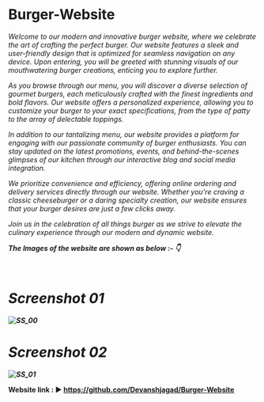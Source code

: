 # Burger-Website
 <p><i> 
 
Welcome to our modern and innovative burger website, where we celebrate the art of crafting the perfect burger. Our website features a sleek and user-friendly design that is optimized for seamless navigation on any device. Upon entering, you will be greeted with stunning visuals of our mouthwatering burger creations, enticing you to explore further.

As you browse through our menu, you will discover a diverse selection of gourmet burgers, each meticulously crafted with the finest ingredients and bold flavors. Our website offers a personalized experience, allowing you to customize your burger to your exact specifications, from the type of patty to the array of delectable toppings.

In addition to our tantalizing menu, our website provides a platform for engaging with our passionate community of burger enthusiasts. You can stay updated on the latest promotions, events, and behind-the-scenes glimpses of our kitchen through our interactive blog and social media integration.

We prioritize convenience and efficiency, offering online ordering and delivery services directly through our website. Whether you're craving a classic cheeseburger or a daring specialty creation, our website ensures that your burger desires are just a few clicks away.

Join us in the celebration of all things burger as we strive to elevate the culinary experience through our modern and dynamic website.


<b>The Images of the website are shown as below :- 👇<b>


<br>

 # Screenshot 01
 ![SS_00](https://github.com/Devanshjagad/Burger-Website/assets/137220124/33d8f1e5-7c76-4a8d-bbf5-0f547fe2d100)


# Screenshot 02
![SS_01](https://github.com/Devanshjagad/Burger-Website/assets/137220124/230dd089-ef95-4f21-b184-0304f8737dfb)
</i></p>

Website link : ▶️ https://github.com/Devanshjagad/Burger-Website 
